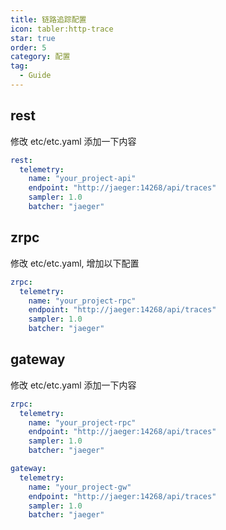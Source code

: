```yaml
---
title: 链路追踪配置
icon: tabler:http-trace
star: true
order: 5
category: 配置
tag:
  - Guide
---
```


## rest

修改 etc/etc.yaml 添加一下内容

```yaml
rest:
  telemetry:
    name: "your_project-api"
    endpoint: "http://jaeger:14268/api/traces"
    sampler: 1.0
    batcher: "jaeger"
```

## zrpc

修改 etc/etc.yaml, 增加以下配置

```yaml
zrpc:
  telemetry:
    name: "your_project-rpc"
    endpoint: "http://jaeger:14268/api/traces"
    sampler: 1.0
    batcher: "jaeger"
```    

## gateway

修改 etc/etc.yaml 添加一下内容

```yaml
zrpc:
  telemetry:
    name: "your_project-rpc"
    endpoint: "http://jaeger:14268/api/traces"
    sampler: 1.0
    batcher: "jaeger"

gateway:
  telemetry:
    name: "your_project-gw"
    endpoint: "http://jaeger:14268/api/traces"
    sampler: 1.0
    batcher: "jaeger"
```